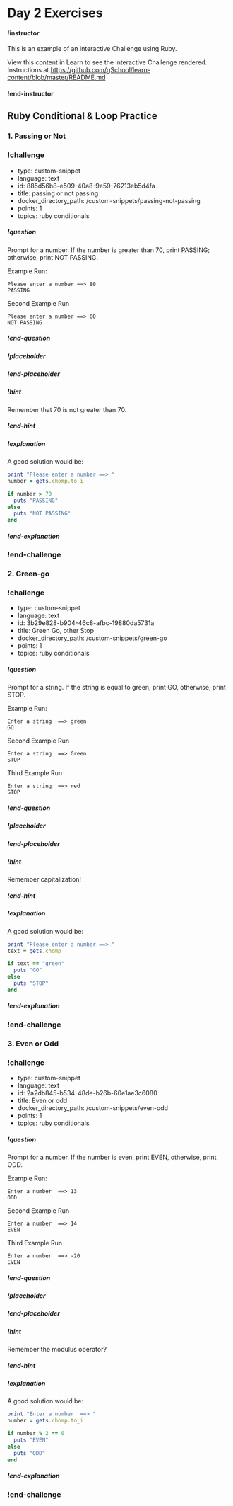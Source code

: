 # Day 2 Exercises

#### !instructor

This is an example of an interactive Challenge using Ruby.

View this content in Learn to see the interactive Challenge rendered. Instructions at https://github.com/gSchool/learn-content/blob/master/README.md

#### !end-instructor

## Ruby Conditional & Loop Practice

### 1. Passing or Not

<!-- >>>>>>>>>>>>>>>>>>>>>> BEGIN CHALLENGE >>>>>>>>>>>>>>>>>>>>>> -->
<!-- Replace everything in square brackets [] and remove brackets  -->

### !challenge
* type: custom-snippet
* language: text
* id: 885d56b8-e509-40a8-9e59-76213eb5d4fa
* title: passing or not passing
* docker_directory_path: /custom-snippets/passing-not-passing
* points: 1
* topics: ruby conditionals

##### !question

Prompt for a number. If the number is greater than 70, print PASSING; otherwise, print NOT PASSING.

Example Run:

```
Please enter a number ==> 80
PASSING
```

Second Example Run

```
Please enter a number ==> 60
NOT PASSING
```

##### !end-question

##### !placeholder

##### !end-placeholder

<!-- other optional sections -->
##### !hint 

Remember that 70 is not greater than 70.

##### !end-hint

##### !explanation 

A good solution would be:

```ruby
print "Please enter a number ==> "
number = gets.chomp.to_i

if number > 70
  puts "PASSING"
else
  puts "NOT PASSING"
end
```

##### !end-explanation

### !end-challenge

<!-- ======================= END CHALLENGE ======================= -->

### 2. Green-go

<!-- >>>>>>>>>>>>>>>>>>>>>> BEGIN CHALLENGE >>>>>>>>>>>>>>>>>>>>>> -->
<!-- Replace everything in square brackets [] and remove brackets  -->

### !challenge
* type: custom-snippet
* language: text
* id: 3b29e828-b904-46c8-afbc-19880da5731a
* title: Green Go, other Stop
* docker_directory_path: /custom-snippets/green-go
* points: 1
* topics: ruby conditionals

##### !question

Prompt for a string. If the string is equal to green, print GO, otherwise, print STOP.

Example Run:

```
Enter a string  ==> green
GO
```

Second Example Run

```
Enter a string  ==> Green
STOP
```

Third Example Run

```
Enter a string  ==> red
STOP
```


##### !end-question

##### !placeholder

##### !end-placeholder

<!-- other optional sections -->
##### !hint 

Remember capitalization!

##### !end-hint

##### !explanation 

A good solution would be:

```ruby
print "Please enter a number ==> "
text = gets.chomp

if text == "green"
  puts "GO"
else
  puts "STOP"
end
```

##### !end-explanation

### !end-challenge

<!-- ======================= END CHALLENGE ======================= -->



### 3. Even or Odd

<!-- >>>>>>>>>>>>>>>>>>>>>> BEGIN CHALLENGE >>>>>>>>>>>>>>>>>>>>>> -->
<!-- Replace everything in square brackets [] and remove brackets  -->

### !challenge
* type: custom-snippet
* language: text
* id: 2a2db845-b534-48de-b26b-60e1ae3c6080
* title: Even or odd
* docker_directory_path: /custom-snippets/even-odd
* points: 1
* topics: ruby conditionals

##### !question

Prompt for a number. If the number is even, print EVEN, otherwise, print ODD.

Example Run:

```
Enter a number  ==> 13
ODD
```

Second Example Run

```
Enter a number  ==> 14
EVEN
```

Third Example Run

```
Enter a number  ==> -20
EVEN
```


##### !end-question

##### !placeholder

##### !end-placeholder

<!-- other optional sections -->
##### !hint 

Remember the modulus operator?

##### !end-hint

##### !explanation 

A good solution would be:

```ruby
print "Enter a number  ==> "
number = gets.chomp.to_i

if number % 2 == 0
  puts "EVEN"
else
  puts "ODD"
end
```

##### !end-explanation

### !end-challenge

<!-- ======================= END CHALLENGE ======================= -->
